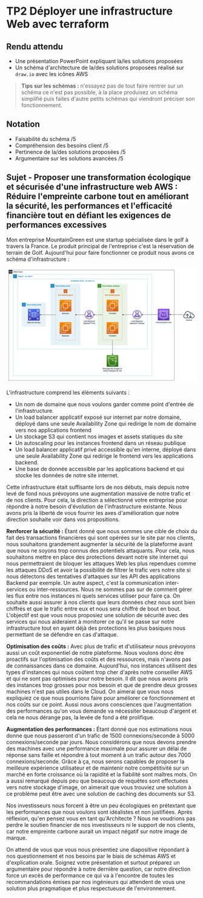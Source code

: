 # TP2 Déployer une infrastructure Web avec terraform

## Rendu attendu
- Une présentation PowerPoint expliquant la/les solutions proposées
- Un schéma d'architecture de la/des solutions proposées réalisé sur `draw.io` avec les icônes AWS
  
> **Tips sur les schémas :** n'essayez pas de tout faire rentrer sur un schéma ce n'est pas possible, à la place produisez un schéma simplifié puis faites d'autre petits schémas qui viendront préciser son fonctionnement.

## Notation
- Faisabilité du schéma /5
- Compréhension des besoins client /5
- Pertinence de la/des solutions proposées /5
- Argumentaire sur les solutions avancées /5

## Sujet - Proposer une transformation écologique et sécurisée d'une infrastructure web AWS : Réduire l'empreinte carbone tout en améliorant la sécurité, les performances et l'efficacité financière tout en défiant les exigences de performances excessives

Mon entreprise MountainGreen est une startup spécialisée dans le golf à travers la France. Le produit principal de l'entreprise c'est la réservation de terrain de Golf. Aujourd'hui pour faire fonctionner ce produit nous avons ce schéma d'infrastructure :

![image](./architecture.png)

L'infrastructure comprend les éléments suivants :

- Un nom de domaine que nous voulons garder comme point d'entrée de l'infrastructure.
- Un load balancer applicatif exposé sur internet par notre domaine, déployé dans une seule Availability Zone qui redirige le nom de domaine vers nos applications frontend
- Un stockage S3 qui contient nos images et assets statiques du site
- Un autoscaling pour les instances frontend dans un réseau publique
- Un load balancer applicatif privé accessible qu'en interne, déployé dans une seule Availability Zone qui redirige le frontend vers les applications backend.
- Une base de donnée accessible par les applications backend et qui stocke les données de notre site internet.

Cette infrastructure était suffisante lors de nos débuts, mais depuis notre levé de fond nous prévoyons une augmentation massive de notre trafic et de nos clients. Pour cela, la direction a sélectionné votre entreprise pour répondre à notre besoin d'évolution de l'infrastructure existante. Nous avons pris la liberté de vous fournir les axes d'amélioration que notre direction souhaite voir dans vos propositions.

**Renforcer la sécurité :** Étant donné que nous sommes une cible de choix du fait des transactions financières qui sont opérées sur le site par nos clients, nous souhaitons grandement augmenter la sécurité de la plateforme avant que nous ne soyons trop connus des potentiels attaquants. Pour cela, nous souhaitons mettre en place des protections devant notre site internet qui nous permettraient de bloquer les attaques Web les plus rependues comme les attaques DDoS et avoir la possibilité de filtrer le trafic vers notre site si nous détectons des tentatives d'attaques sur les API des applications Backend par exemple. Un autre aspect, c'est la communication inter-services ou inter-ressources. Nous ne sommes pas sur de comment gérer les flux entre nos instances ni quels services utiliser pour faire ça. On souhaite aussi assurer à nos clients que leurs données chez nous sont bien chiffrés et que le trafic entre eux et nous sera chiffré de bout en bout. L'objectif est que vous nous proposiez une solution de sécurité avec des services qui nous aideraient à monitorer ce qu'il se passe sur notre infrastructure tout en ayant déjà des protections les plus basiques nous permettant de se défendre en cas d'attaque.

**Optimisation des coûts :** Avec plus de trafic et d'utilisateur nous prévoyons aussi un coût exponentiel de notre plateforme. Nous voulons donc être proactifs sur l'optimisation des coûts et des ressources, mais n'avons pas de connaissances dans ce domaine. Aujourd'hui, nos instances utilisent des types d'instances qui nous coûtent trop cher d'après notre conseiller AWS et qui ne sont pas optimisés pour notre besoin. Il dit que nous avons pris des instances trop grosses pour nos besoin et que de prendre deux grosses machines n'est pas utiles dans le Cloud. On aimerai que vous nous expliquiez ce que nous pourrions faire pour améliorer ce fonctionnement et nos coûts sur ce point. Aussi nous avons consciences que l'augmentation des performances qu'on vous demande va nécessiter beaucoup d'argent et cela ne nous dérange pas, la levée de fond a été prolifique.

**Augmentation des performances :** Étant donné que nos estimations nous donne que nous passeront d'un trafic de 1500 connexions/seconde à 5000 connexions/seconde par jours. Nous considérons que nous devons prendre des machines avec une performance maximale pour assurer un délai de réponse sans faille et répondre à tout moment à un trafic autour des 7000 connexions/seconde. Grâce à ça, nous serons capables de proposer la meilleure expérience utilisateur et de maintenir notre compétitivité sur un marché en forte croissance où la rapidité et la fiabilité sont maîtres mots.
On a aussi remarqué depuis peu que beaucoup de requêtes sont effectuées vers notre stockage d'image, on aimerait que vous trouviez une solution à ce problème peut être avec une solution de caching des documents sur S3.

Nos investisseurs nous forcent à être un peu écologiques en prétextant que les performances que nous voulons sont idéalistes et non justifiées. Après réflexion, qu'en pensez vous en tant qu'Architecte ? Nous ne voudrions pas perdre le soutien financier de nos investisseurs ni le support de nos clients, car notre empreinte carbone aurait un impact négatif sur notre image de marque.

On attend de vous que vous nous présentiez une diapositive répondant à nos questionnement et nos besoins par le biais de schémas AWS et d'explication orale. Soignez votre présentation et surtout préparez un argumentaire pour répondre à notre dernière question, car notre direction force un excès de performance ce qui va à l'encontre de toutes les recommandations émises par nos ingénieurs qui attendent de vous une solution plus pragmatique et plus respectueuse de l'environnement.